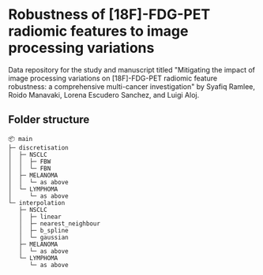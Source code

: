 # Robustness of [18F]-FDG-PET radiomic features to image processing variations

Data repository for the study and manuscript titled "Mitigating the impact of image processing variations on [18F]-FDG-PET radiomic feature robustness: a comprehensive multi-cancer investigation" by Syafiq Ramlee, Roido Manavaki, Lorena Escudero Sanchez, and Luigi Aloj.


## Folder structure
```
📦 main
├─ discretisation
│  ├─ NSCLC
│  │  ├─ FBW
│  │  └─ FBN
│  ├─ MELANOMA
│  │  └─ as above
│  └─ LYMPHOMA
│     └─ as above
└─ interpolation
   ├─ NSCLC
   │  ├─ linear
   │  ├─ nearest_neighbour
   │  ├─ b_spline
   │  └─ gaussian
   ├─ MELANOMA
   │  └─ as above
   └─ LYMPHOMA
      └─ as above
```


